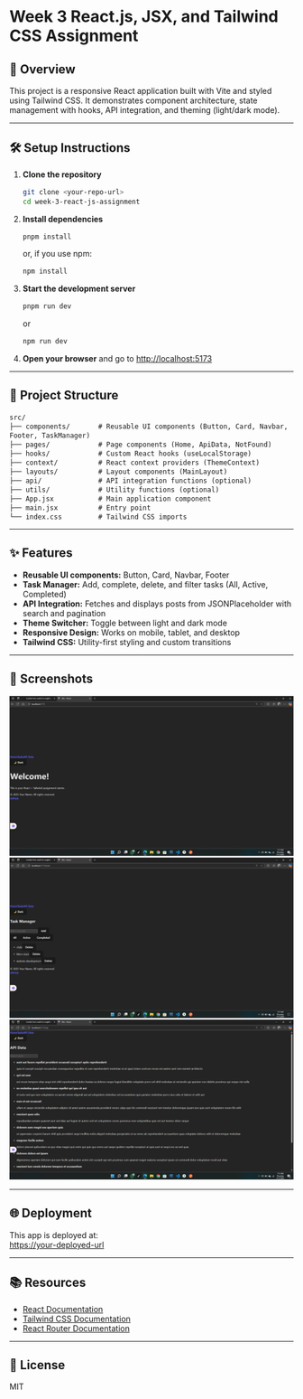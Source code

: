 # Week 3 React.js, JSX, and Tailwind CSS Assignment

## 🚀 Overview

This project is a responsive React application built with Vite and styled using Tailwind CSS. It demonstrates component architecture, state management with hooks, API integration, and theming (light/dark mode).

---

## 🛠️ Setup Instructions

1. **Clone the repository**
   ```sh
   git clone <your-repo-url>
   cd week-3-react-js-assignment
   ```

2. **Install dependencies**
   ```sh
   pnpm install
   ```
   or, if you use npm:
   ```sh
   npm install
   ```

3. **Start the development server**
   ```sh
   pnpm run dev
   ```
   or
   ```sh
   npm run dev
   ```

4. **Open your browser** and go to [http://localhost:5173](http://localhost:5173)

---

## 📁 Project Structure

```
src/
├── components/       # Reusable UI components (Button, Card, Navbar, Footer, TaskManager)
├── pages/            # Page components (Home, ApiData, NotFound)
├── hooks/            # Custom React hooks (useLocalStorage)
├── context/          # React context providers (ThemeContext)
├── layouts/          # Layout components (MainLayout)
├── api/              # API integration functions (optional)
├── utils/            # Utility functions (optional)
├── App.jsx           # Main application component
├── main.jsx          # Entry point
└── index.css         # Tailwind CSS imports
```

---

## ✨ Features

- **Reusable UI components:** Button, Card, Navbar, Footer
- **Task Manager:** Add, complete, delete, and filter tasks (All, Active, Completed)
- **API Integration:** Fetches and displays posts from JSONPlaceholder with search and pagination
- **Theme Switcher:** Toggle between light and dark mode
- **Responsive Design:** Works on mobile, tablet, and desktop
- **Tailwind CSS:** Utility-first styling and custom transitions

---

## 📸 Screenshots

![Home Page](./screenshots/home.png)
![Task Manager](./screenshots/task-manager.png)
![API Data](./screenshots/api-data.png)

---

## 🌐 Deployment

This app is deployed at:  
[https://your-deployed-url](https://your-deployed-url)

---

## 📚 Resources

- [React Documentation](https://react.dev/)
- [Tailwind CSS Documentation](https://tailwindcss.com/)
- [React Router Documentation](https://reactrouter.com/)

---

## 📝 License

MIT
